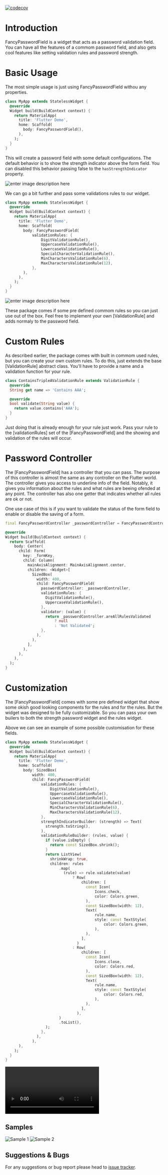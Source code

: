 [![codecov](https://codecov.io/gh/rodrigobastosv/fancy_password_field/branch/main/graph/badge.svg?token=ts734vMC5z)](https://codecov.io/gh/rodrigobastosv/fancy_password_field)

#  Introduction

FancyPasswordField is a widget that acts as a password validation field. You can have all the features of a commom password field, and also gets cool features like setting validation rules and password strength.

# Basic Usage

The most simple usage is just using FancyPasswordField withou any properties.

```dart
class MyApp extends StatelessWidget {
  @override
  Widget build(BuildContext context) {
    return MaterialApp(
      title: 'Flutter Demo',
      home: Scaffold(
        body: FancyPasswordField(),
      ),
    );
  }
}
```

This will create a password field with some default configurations. The default behavior is to show the strength indicator
above the form field. You can disabled this behavior passing false to the `hasStrengthIndicator` property.

![enter image description here](https://i.giphy.com/media/2eHU0w7uUtPqSUhSj0/giphy.webp)


We can go a bit further and pass some validations rules to our widget.

```dart
class MyApp extends StatelessWidget {
  @override
  Widget build(BuildContext context) {
    return MaterialApp(
      title: 'Flutter Demo',
      home: Scaffold(
        body: FancyPasswordField(
            validationRules: {
                DigitValidationRule(),
                UppercaseValidationRule(),
                LowercaseValidationRule(),
                SpecialCharacterValidationRule(),
                MinCharactersValidationRule(6),
                MaxCharactersValidationRule(12),
            },
        ),
      ),
    );
  }
}
```

![enter image description here](https://i.giphy.com/media/Fk2MM3oN114FevAx8C/giphy.webp)

These package comes if some pre defined commom rules so you can just use out of the box. Feel free to implement your own 
[ValidationRule] and adds normaly to the password field.

# Custom Rules
As described earlier, the package comes with built in commom used rules, but you can create your own custom rules. To do this, just extends the base [ValidationRule] abstract class. You'll have to provide a name and a validation function for your rule.

```dart
class ContainsTripleAValidationRule extends ValidationRule {
  @override
  String get name => 'Contains AAA';

  @override
  bool validate(String value) {
    return value.contains('AAA');
  }
}
```

Just doing that is already enough for your rule just work. Pass your rule to the [validationRules] set of the [FancyPasswordField] and the showing and validation of the rules will occur. 

# Password Controller
The [FancyPasswordField] has a controller that you can pass. The purpose of this controller is almost the same as any controller on the Flutter world. The controller gives you access to underline info of the field. Notably, it gives you information about the rules and what rules are beeing ofended at any point. The controller has also one getter that indicates whether all rules are ok or not.

One use case of this is if you want to validate the status of the form field to enable or disable the saving of a form.

```dart
final FancyPasswordController _passwordController = FancyPasswordController();

@override
Widget build(BuildContext context) {
  return Scaffold(
    body: Center(
      child: Form(
        key: _formKey,
        child: Column(
          mainAxisAlignment: MainAxisAlignment.center,
          children: <Widget>[
            SizedBox(
              width: 400,
              child: FancyPasswordField(
                passwordController: _passwordController,
                validationRules: {
                  DigitValidationRule(),
                  UppercaseValidationRule(),
                },
                validator: (value) {
                  return _passwordController.areAllRulesValidated
                      ? null
                      : 'Not Validated';
                },
              ),
            ),
          ],
        ),
      ),
    ),
  );
}
```

# Customization
The [FancyPasswordField] comes with some pre defined widget that show some okish good looking components for the rules
and for the rules. But the widget was designed to be fully customizable. So you can pass your own builers to both the
strength password widget and the rules widget. 

Above we can see an example of some possible customisation for these fields.

```dart
class MyApp extends StatelessWidget {
  @override
  Widget build(BuildContext context) {
    return MaterialApp(
      title: 'Flutter Demo',
      home: Scaffold(
        body: SizedBox(
            width: 400,
            child: FancyPasswordField(
                validationRules: {
                    DigitValidationRule(),
                    UppercaseValidationRule(),
                    LowercaseValidationRule(),
                    SpecialCharacterValidationRule(),
                    MinCharactersValidationRule(6),
                    MaxCharactersValidationRule(12),
                },
                strengthIndicatorBuilder: (strength) => Text(
                  strength.toString(),
                ),
                validationRuleBuilder: (rules, value) {
                  if (value.isEmpty) {
                    return const SizedBox.shrink();
                  }
                  return ListView(
                    shrinkWrap: true,
                    children: rules
                        .map(
                          (rule) => rule.validate(value)
                              ? Row(
                                  children: [
                                    const Icon(
                                        Icons.check,
                                        color: Colors.green,
                                    ),
                                    const SizedBox(width: 12),
                                    Text(
                                        rule.name,
                                        style: const TextStyle(
                                            color: Colors.green,
                                        ),
                                    ),
                                  ],
                                )
                              : Row(
                                  children: [
                                    const Icon(
                                        Icons.close,
                                        color: Colors.red,
                                    ),
                                    const SizedBox(width: 12),
                                    Text(
                                        rule.name,
                                        style: const TextStyle(
                                            color: Colors.red,
                                        ),
                                    ),
                                  ],
                                ),
                        )
                        .toList(),
                  );
                },
              ),
            ),
      ),
    );
  }
}
```

![enter image description here](https://i.giphy.com/media/4GWBJPPGqbKVe7uCg4/giphy.mp4)

## Samples
![Sample 1](assets/sample1.png)
![Sample 2](assets/sample2.png)

## Suggestions & Bugs

For any suggestions or bug report please head to [issue tracker][tracker].

[tracker]: https://github.com/rodrigobastosv/fancy_password_field/issues